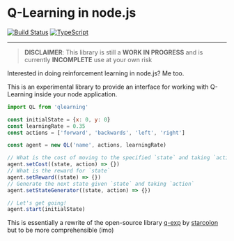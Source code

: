 # Q-Learning in node.js

[![Build Status](https://travis-ci.org/acupajoe/node-qlearning.svg?branch=master)](https://travis-ci.org/acupajoe/node-qlearning)
[![TypeScript](https://badges.frapsoft.com/typescript/code/typescript.svg?v=101)](https://github.com/ellerbrock/typescript-badges/)

-----------

> **DISCLAIMER**: This library is still a **WORK IN PROGRESS** and is currently **INCOMPLETE** use at your own risk

Interested in doing reinforcement learning in node.js? Me too.

This is an experimental library to provide an interface for working with Q-Learning inside your node
application.

```javascript
import QL from 'qlearning'

const initialState = {x: 0, y: 0}
const learningRate = 0.35
const actions = ['forward', 'backwards', 'left', 'right']

const agent = new QL('name', actions, learningRate)

// What is the cost of moving to the specified `state` and taking `action`
agent.setCost((state, action) => {})
// What is the reward for `state`
agent.setReward((state) => {})
// Generate the next state given `state` and taking `action`
agent.setStateGenerator((state, action) => {})

// Let's get going!
agent.start(initialState)
```



This is essentially a rewrite of the open-source library [q-exp](https://github.com/starcolon/q-exp) by [starcolon](https://github.com/starcolon) but to be more comprehensible (imo)